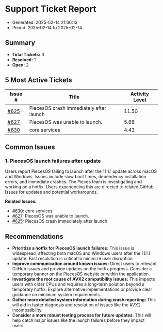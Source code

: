 # Support Ticket Report
- Generated: 2025-02-14 21:06:13
- Period: 2025-02-14 to 2025-02-14

## Summary
- **Total Tickets:** 3
- **Resolved:** 1
- **Open:** 2

## 5 Most Active Tickets
| Issue # | Title | Activity Level |
|---------|-------|----------------|
| [#625](https://github.com/pieces-app/support/issues/625) | PiecesOS crash immediately after launch | 11.50 |
| [#627](https://github.com/pieces-app/support/issues/627) | PiecesOS was unable to launch. | 5.68 |
| [#630](https://github.com/pieces-app/support/issues/630) | core services | 4.42 |

## Common Issues
### 1. PiecesOS launch failures after update
Users report PiecesOS failing to launch after the 11.1.1 update across macOS and Windows. Issues include slow boot times, dependency installation errors, and immediate crashes.  The Pieces team is investigating and working on a hotfix. Users experiencing this are directed to related GitHub issues for updates and potential workarounds.

**Related Issues:**
- [#630](https://github.com/pieces-app/support/issues/630): core services
- [#627](https://github.com/pieces-app/support/issues/627): PiecesOS was unable to launch.
- [#625](https://github.com/pieces-app/support/issues/625): PiecesOS crash immediately after launch


## Recommendations
- **Prioritize a hotfix for PiecesOS launch failures:** This issue is widespread, affecting both macOS and Windows users after the 11.1.1 update.  Fast resolution is critical to minimize user disruption.
- **Improve communication around known issues:**  Direct users to relevant GitHub issues and provide updates on the hotfix progress.  Consider a temporary banner on the PiecesOS website or within the application.
- **Investigate the root cause of AVX2 compatibility issues:** This impacts users with older CPUs and requires a long-term solution beyond a temporary hotfix.  Explore alternative implementations or provide clear guidance on minimum system requirements.
- **Gather more detailed system information during crash reporting:** This will aid in faster diagnosis and resolution of issues like the AVX2 incompatibility.
- **Consider a more robust testing process for future updates:** This will help catch major issues like the launch failures before they impact users.
